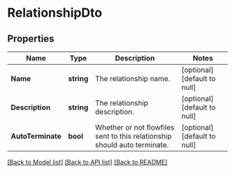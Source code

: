 # RelationshipDto

## Properties
Name | Type | Description | Notes
------------ | ------------- | ------------- | -------------
**Name** | **string** | The relationship name. | [optional] [default to null]
**Description** | **string** | The relationship description. | [optional] [default to null]
**AutoTerminate** | **bool** | Whether or not flowfiles sent to this relationship should auto terminate. | [optional] [default to null]

[[Back to Model list]](../README.md#documentation-for-models) [[Back to API list]](../README.md#documentation-for-api-endpoints) [[Back to README]](../README.md)


